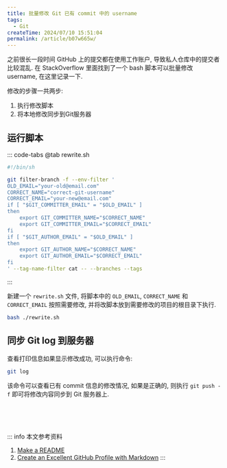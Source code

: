 ```yaml
---
title: 批量修改 Git 已有 commit 中的 username
tags:
  - Git
createTime: 2024/07/10 15:51:04
permalink: /article/b07w665w/
---
```

之前很长一段时间 GitHub 上的提交都在使用工作账户, 导致私人仓库中的提交者比较混乱. 在 StackOverflow 里面找到了一个 bash 脚本可以批量修改 username, 在这里记录一下.

修改的步骤一共两步:
1. 执行修改脚本
2. 将本地修改同步到Git服务器

## 运行脚本
::: code-tabs
@tab rewrite.sh
```bash
#!/bin/sh

git filter-branch -f --env-filter '
OLD_EMAIL="your-old@email.com"
CORRECT_NAME="correct-git-username"
CORRECT_EMAIL="your-new@email.com"
if [ "$GIT_COMMITTER_EMAIL" = "$OLD_EMAIL" ]
then
    export GIT_COMMITTER_NAME="$CORRECT_NAME"
    export GIT_COMMITTER_EMAIL="$CORRECT_EMAIL"
fi
if [ "$GIT_AUTHOR_EMAIL" = "$OLD_EMAIL" ]
then
    export GIT_AUTHOR_NAME="$CORRECT_NAME"
    export GIT_AUTHOR_EMAIL="$CORRECT_EMAIL"
fi
' --tag-name-filter cat -- --branches --tags
```
:::

新建一个 `rewrite.sh` 文件, 将脚本中的 `OLD_EMAIL`, `CORRECT_NAME` 和 `CORRECT_EMAIL` 按照需要修改, 并将改脚本放到需要修改的项目的根目录下执行.
```bash
bash ./rewrite.sh
```

## 同步 Git log 到服务器
查看打印信息如果显示修改成功, 可以执行命令:
```bash
git log
```
该命令可以查看已有 commit 信息的修改情况, 如果是正确的, 则执行 `git push -f` 即可将修改内容同步到 Git 服务器上.

<br /><br /><br />

::: info 本文参考资料
1. [Make a README](https://www.makeareadme.com/)
2. [Create an Excellent GitHub Profile with Markdown](https://learn.adafruit.com/excellent-github-profile/overview)
:::